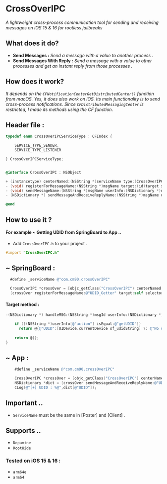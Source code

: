 # CrossOverIPC
*A lightweight cross-process communication tool for sending and receiving messages on iOS 15 & 16 for rootless jailbreaks*

## What does it do?

* **Send Messages :** *Send a message with a value to another process .*
* **Send Messages With Reply :** *Send a message with a value to other processes and get an instant reply from those processes .*

## How does it work?

*It depends on the ```CFNotificationCenterGetDistributedCenter()``` function from macOS.*
*Yes, it does also work on iOS. Its main functionality is to send cross-process notifications.*
*Since ```CPDistributedMessagingCenter``` is restricted, I made its methods using the CF function.*

## Header file : 

```objective-c
typedef enum CrossOverIPCServiceType : CFIndex {

    SERVICE_TYPE_SENDER,
    SERVICE_TYPE_LISTENER

} CrossOverIPCServiceType;


@interface CrossOverIPC : NSObject 

+ (instancetype) centerNamed:(NSString *)serviceName type:(CrossOverIPCServiceType)type;
- (void) registerForMessageName:(NSString *)msgName target:(id)target selector:(SEL)sel;
- (void) sendMessageName:(NSString *)msgName userInfo:(NSDictionary *)userInfo;
- (NSDictionary *) sendMessageAndReceiveReplyName:(NSString *)msgName userInfo:(NSDictionary *)userInfo;

@end 

```
## How to use it ?

#### For example ~ Getting UDID from SpringBoard to App ..
 
* Add `CrossOverIPC.h` to your project .
```objective-c
#import "CrossOverIPC.h"
```
 

## ~ SpringBoard :
```objective-c
  #define _serviceName @"com.cm90.crossOverIPC"

  CrossOverIPC *crossOver = [objc_getClass("CrossOverIPC") centerNamed:_serviceName type:SERVICE_TYPE_LISTENER];
  [crossOver registerForMessageName:@"UDID_Getter" target:self selector:@selector(handleMSG:userInfo:)];
```

#### Target method : 
```objective-c
-(NSDictionary *) handleMSG:(NSString *)msgId userInfo:(NSDictionary *)userInfo {

	if ([(NSString *)userInfo[@"action"] isEqual:@"getUDID"])
	  return @{@"UDID":[UIDevice.currentDevice sf_udidString] ?: @"No udid"};
	
	return @{};
}

```
  
## ~ App :
```objective-c
    #define _serviceName @"com.cm90.crossOverIPC"

    CrossOverIPC *crossOver = [objc_getClass("CrossOverIPC") centerNamed:_serviceName type:SERVICE_TYPE_SENDER];
    NSDictionary *dict = [crossOver sendMessageAndReceiveReplyName:@"UDID_Getter" userInfo:@{@"action":@"getUDID"}];
    CLog(@"[+] UDID : %@",dict[@"UDID"]);
```



## Important ..
* `ServiceName` must be the same in [Poster] and [Client] .




## Supports ..

* `Dopamine`
* `RootHide`
  
### Tested on iOS 15 & 16 :

* `arm64e`
* `arm64`



